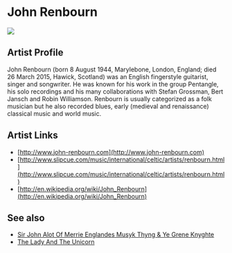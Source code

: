 # John Renbourn

![](../../asssets/artists/John_Renbourn.png)

## Artist Profile

John Renbourn (born 8 August 1944, Marylebone, London, England; died 26 March 2015, Hawick, Scotland) was an English fingerstyle guitarist, singer and songwriter. He was known for his work in the group Pentangle, his solo recordings and his many collaborations with Stefan Grossman, Bert Jansch and Robin Williamson. Renbourn is usually categorized as a folk musician but he also recorded blues, early (medieval and renaissance) classical music and world music.

## Artist Links

- [http://www.john-renbourn.com](http://www.john-renbourn.com)
- [http://www.slipcue.com/music/international/celtic/artists/renbourn.html](http://www.slipcue.com/music/international/celtic/artists/renbourn.html)
- [http://en.wikipedia.org/wiki/John_Renbourn](http://en.wikipedia.org/wiki/John_Renbourn)


## See also

- [Sir John Alot Of Merrie Englandes Musyk Thyng & Ye Grene Knyghte](John_Renbourn-Sir_John_Alot_Of_Merrie_Englandes_Musyk_Thyng_and_Ye_Grene_Knyghte.md)
- [The Lady And The Unicorn](John_Renbourn-The_Lady_And_The_Unicorn.md)
